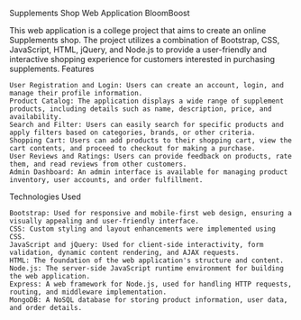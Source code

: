 Supplements Shop Web Application BloomBoost

This web application is a college project that aims to create an online Supplements shop. The project utilizes a combination of Bootstrap, CSS, JavaScript, HTML, jQuery, and Node.js to provide a user-friendly and interactive shopping experience for customers interested in purchasing supplements.
Features

    User Registration and Login: Users can create an account, login, and manage their profile information.
    Product Catalog: The application displays a wide range of supplement products, including details such as name, description, price, and availability.
    Search and Filter: Users can easily search for specific products and apply filters based on categories, brands, or other criteria.
    Shopping Cart: Users can add products to their shopping cart, view the cart contents, and proceed to checkout for making a purchase.
    User Reviews and Ratings: Users can provide feedback on products, rate them, and read reviews from other customers.
    Admin Dashboard: An admin interface is available for managing product inventory, user accounts, and order fulfillment.


Technologies Used

    Bootstrap: Used for responsive and mobile-first web design, ensuring a visually appealing and user-friendly interface.
    CSS: Custom styling and layout enhancements were implemented using CSS.
    JavaScript and jQuery: Used for client-side interactivity, form validation, dynamic content rendering, and AJAX requests.
    HTML: The foundation of the web application's structure and content.
    Node.js: The server-side JavaScript runtime environment for building the web application.
    Express: A web framework for Node.js, used for handling HTTP requests, routing, and middleware implementation.
    MongoDB: A NoSQL database for storing product information, user data, and order details.
